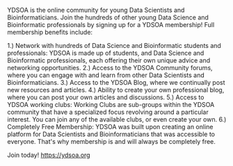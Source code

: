 YDSOA is the online community for young Data Scientists and Bioinformaticians. 
Join the hundreds of other young Data Science and Bioinformatic professionals by 
signing up for a YDSOA membership!  Full membership benefits include:

 

1.) Network with hundreds of Data Science and Bioinformatic students and professionals: YDSOA is made up of students, and Data Science and Bioinformatic professionals, each offering their own unique advice and networking opportunities. 
2.) Access to the YDSOA Community forums, where you can engage with and learn from other Data Scientists and Bioinformaticians. 
3.) Access to the YDSOA Blog, where we continually post new resources and articles.
4.) Ability to create your own professional blog, where you can post your own articles and discussions.
5.) Access to YDSOA working clubs: Working Clubs are sub-groups within the YDSOA community that have a specialized focus revolving around a particular interest. You can join any of the available clubs, or even create your own. 
6.) Completely Free Membership: YDSOA was built upon creating an online platform for Data Scientists and Bioinformaticians that was accessible to everyone. That's why membership is and will always be completely free. 

Join today!  https://ydsoa.org
